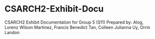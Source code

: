 # CSARCH2-Exhibit-Docu
CSARCH2 Exhibit Documentation for Group 5 (S11)
Prepared by:
Alog, Lorenz Wilson
Martinez, Francis Benedict
Tan, Colleen Julianna
Uy, Orrin Landon
